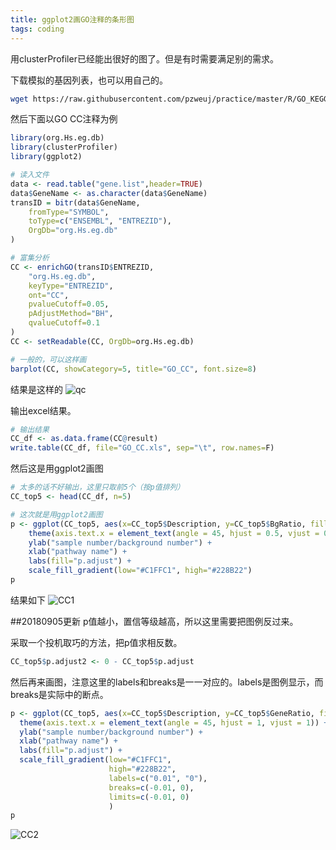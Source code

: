 ```yaml
---
title: ggplot2画GO注释的条形图
tags: coding
---
```


用clusterProfiler已经能出很好的图了。但是有时需要满足别的需求。

下载模拟的基因列表，也可以用自己的。
```bash
wget https://raw.githubusercontent.com/pzweuj/practice/master/R/GO_KEGG/gene.list
```

然后下面以GO CC注释为例
```R
library(org.Hs.eg.db)
library(clusterProfiler)
library(ggplot2)

# 读入文件
data <- read.table("gene.list",header=TRUE)
data$GeneName <- as.character(data$GeneName)
transID = bitr(data$GeneName,
	fromType="SYMBOL",
	toType=c("ENSEMBL", "ENTREZID"),
	OrgDb="org.Hs.eg.db"
)

# 富集分析
CC <- enrichGO(transID$ENTREZID,
	"org.Hs.eg.db",
	keyType="ENTREZID",
	ont="CC",
	pvalueCutoff=0.05,
	pAdjustMethod="BH",
	qvalueCutoff=0.1
)
CC <- setReadable(CC, OrgDb=org.Hs.eg.db)

# 一般的，可以这样画
barplot(CC, showCategory=5, title="GO_CC", font.size=8)
```
结果是这样的
![qc](https://raw.githubusercontent.com/pzweuj/pzweuj.github.io/master/downloads/images/GO_CC_bar_2.PNG)


输出excel结果。
```R
# 输出结果
CC_df <- as.data.frame(CC@result)
write.table(CC_df, file="GO_CC.xls", sep="\t", row.names=F)
```

然后这是用ggplot2画图
```R
# 太多的话不好输出，这里只取前5个（按p值排列）
CC_top5 <- head(CC_df, n=5)

# 这次就是用ggplot2画图
p <- ggplot(CC_top5, aes(x=CC_top5$Description, y=CC_top5$BgRatio, fill=CC_top5$p.adjust)) + geom_bar(stat="identity") +
	theme(axis.text.x = element_text(angle = 45, hjust = 0.5, vjust = 0.5)) +
	ylab("sample number/background number") +
	xlab("pathway name") +
	labs(fill="p.adjust") +
	scale_fill_gradient(low="#C1FFC1", high="#228B22")
p
```
结果如下
![CC1](https://raw.githubusercontent.com/pzweuj/pzweuj.github.io/master/downloads/images/GO_CC_bar_1.PNG)

##20180905更新
p值越小，置信等级越高，所以这里需要把图例反过来。

采取一个投机取巧的方法，把p值求相反数。
```R
CC_top5$p.adjust2 <- 0 - CC_top5$p.adjust
```

然后再来画图，注意这里的labels和breaks是一一对应的。labels是图例显示，而breaks是实际中的断点。
```R
p <- ggplot(CC_top5, aes(x=CC_top5$Description, y=CC_top5$GeneRatio, fill=CC_top5$p.adjust2)) + geom_bar(stat="identity") +
  theme(axis.text.x = element_text(angle = 45, hjust = 1, vjust = 1)) +
  ylab("sample number/background number") +
  xlab("pathway name") +
  labs(fill="p.adjust") +
  scale_fill_gradient(low="#C1FFC1",
                      high="#228B22",
                      labels=c("0.01", "0"),
                      breaks=c(-0.01, 0),
                      limits=c(-0.01, 0)
                      )
p
```
![CC2](https://raw.githubusercontent.com/pzweuj/pzweuj.github.io/master/downloads/images/GO_CC_bar_3.png)


[-_-]:萌井!